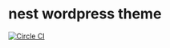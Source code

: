 # nest wordpress theme

[![Circle CI](https://circleci.com/gh/nestcommunity/wordpress-theme.svg?style=svg)](https://circleci.com/gh/nestcommunity/wordpress-theme)
